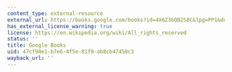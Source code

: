 ```yaml
---
content_type: external-resource
external_url: https://books.google.com/books?id=4X6Z3bQB2S8C&lpg=PP1&dq=steger%20globalization&pg=PA21#v=onepage&q&f=false
has_external_license_warning: true
license: https://en.wikipedia.org/wiki/All_rights_reserved
status: ''
title: Google Books
uid: 47cf94e1-b7e6-4f5e-81f9-ab8cb47450c3
wayback_url: ''
---
```


